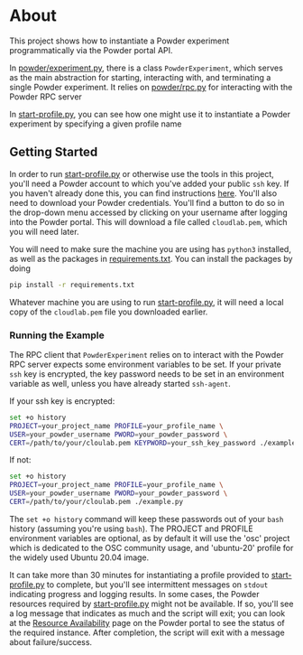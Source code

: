# About

This project shows how to instantiate a Powder experiment
programmatically via the Powder portal API. 

In [powder/experiment.py](powder/experiment.py), there is a class
`PowderExperiment`, which serves as the main abstraction for starting,
interacting with, and terminating a single Powder experiment. It relies on
[powder/rpc.py](powder/rpc.py) for interacting with the Powder RPC server

In [start-profile.py](start-profile.py), you can see how one might use it
to instantiate a Powder experiment by specifying a given profile name

## Getting Started

In order to run [start-profile.py](start-profile.py) or otherwise use the tools in this
project, you'll need a Powder account to which you've added your public `ssh`
key. If you haven't already done this, you can find instructions
[here](https://docs.powderwireless.net/users.html#%28part._ssh-access%29).
You'll also need to download your Powder credentials. You'll find a button to do
so in the drop-down menu accessed by clicking on your username after logging
into the Powder portal. This will download a file called `cloudlab.pem`, which
you will need later.

You will need to make sure the machine you are using has `python3` installed, as well as
the packages in [requirements.txt](requirements.txt). You can install the
packages by doing

```bash
pip install -r requirements.txt
```

Whatever machine you are using to run [start-profile.py](start-profile.py), it will need a
local copy of the `cloudlab.pem` file you downloaded earlier.

### Running the Example

The RPC client that `PowderExperiment` relies on to interact with the Powder RPC
server expects some environment variables to be set. If your private `ssh` key
is encrypted, the key password needs to be set in an environment variable as
well, unless you have already started `ssh-agent`.

If your ssh key is encrypted:

```bash
set +o history
PROJECT=your_project_name PROFILE=your_profile_name \
USER=your_powder_username PWORD=your_powder_password \
CERT=/path/to/your/cloulab.pem KEYPWORD=your_ssh_key_password ./example.py
```

If not:

```bash
set +o history
PROJECT=your_project_name PROFILE=your_profile_name \
USER=your_powder_username PWORD=your_powder_password \
CERT=/path/to/your/cloulab.pem ./example.py
```

The `set +o history` command will keep these passwords out of your `bash`
history (assuming you're using `bash`). The PROJECT and PROFILE environment
variables are optional, as by default it will use the 'osc' project which is
dedicated to the OSC community usage, and 'ubuntu-20' profile for the widely
used Ubuntu 20.04 image.

It can take more than 30 minutes for instantiating a profile provided to
[start-profile.py](start-profile.py) to complete, but you'll see intermittent messages on
`stdout` indicating progress and logging results. In some cases, the Powder
resources required by [start-profile.py](start-profile.py) might not be available. If so,
you'll see a log message that indicates as much and the script will exit; you
can look at the [Resource Availability](https://www.powderwireless.net/resinfo.php)
page on the Powder portal to see the status of the required instance. After
completion, the script will exit with a message about failure/success.
